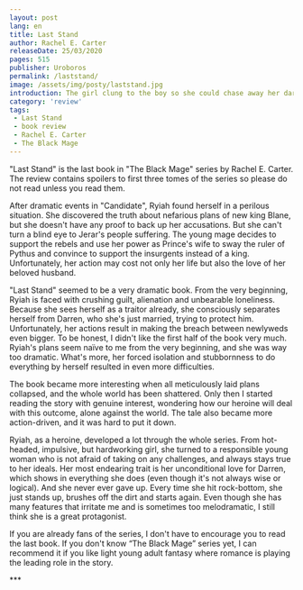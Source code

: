 ```yaml
---
layout: post
lang: en
title: Last Stand
author: Rachel E. Carter
releaseDate: 25/03/2020
pages: 515
publisher: Uroboros
permalink: /laststand/
image: /assets/img/posty/laststand.jpg
introduction: The girl clung to the boy so she could chase away her dark. He was light, and she was fading. She was drowning, and she just couldn't stop.
category: 'review'
tags:
 - Last Stand
 - book review
 - Rachel E. Carter
 - The Black Mage
---
```


"Last Stand" is the last book in "The Black Mage" series by Rachel E. Carter. The review contains spoilers to first three tomes of the series so please do not read unless you read them.

After dramatic events in "Candidate", Ryiah found herself in a perilous situation. She discovered the truth about nefarious plans of new king Blane, but she doesn't have any proof to back up her accusations. But she can't turn a blind eye to Jerar's people suffering. The young mage decides to support the rebels and use her power as Prince's wife to sway the ruler of Pythus and convince to support the insurgents instead of a king. Unfortunately, her action may cost not only her life but also the love of her beloved husband.

"Last Stand" seemed to be a very dramatic book. From the very beginning, Ryiah is faced with crushing guilt, alienation and unbearable loneliness. Because she sees herself as a traitor already, she consciously separates herself from Darren, who she's just married, trying to protect him. Unfortunately, her actions result in making the breach between newlyweds even bigger. To be honest, I didn't like the first half of the book very much. Ryiah's plans seem naïve to me from the very beginning, and she was way too dramatic. What's more, her forced isolation and stubbornness to do everything by herself resulted in even more difficulties.

The book became more interesting when all meticulously laid plans collapsed, and the whole world has been shattered. Only then I started reading the story with genuine interest, wondering how our heroine will deal with this outcome, alone against the world. The tale also became more action-driven, and it was hard to put it down.

Ryiah, as a heroine, developed a lot through the whole series. From hot-headed, impulsive, but hardworking girl, she turned to a responsible young woman who is not afraid of taking on any challenges, and always stays true to her ideals. Her most endearing trait is her unconditional love for Darren, which shows in everything she does (even though it's not always wise or logical). And she never ever gave up. Every time she hit rock-bottom, she just stands up, brushes off the dirt and starts again. Even though she has many features that irritate me and is sometimes too melodramatic, I still think she is a great protagonist.

If you are already fans of the series, I don't have to encourage you to read the last book. If you don't know “The Black Mage” series yet, I can recommend it if you like light young adult fantasy where romance is playing the leading role in the story.

\*\*\*
